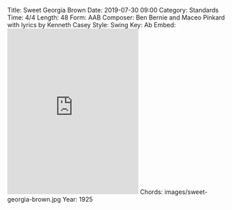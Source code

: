 Title: Sweet Georgia Brown
Date: 2019-07-30 09:00
Category: Standards
Time: 4/4
Length: 48
Form: AAB
Composer: Ben Bernie and Maceo Pinkard with lyrics by Kenneth Casey
Style: Swing
Key: Ab
Embed: <iframe src="https://open.spotify.com/embed/user/thatdavidmiller/playlist/7bsPVndA9Bp4YqvyxLB2xK" width="300" height="380" frameborder="0" allowtransparency="true" allow="encrypted-media"></iframe>
Chords: images/sweet-georgia-brown.jpg
Year: 1925
